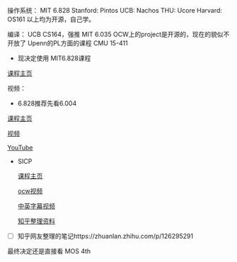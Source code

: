 操作系统：
MIT 6.828
Stanford: Pintos
UCB: Nachos
THU: Ucore
Harvard: OS161
以上均为开源，自己学。

编译：
UCB CS164，强推
MIT 6.035 OCW上的project是开源的，现在的貌似不开放了
Upenn的PL方面的课程
CMU 15-411



- 现决定使用 MIT6.828课程

[课程主页](https://ocw.mit.edu/courses/electrical-engineering-and-computer-science/6-828-operating-system-engineering-fall-2012/index.htm)

视频：



- 6.828推荐先看6.004

[课程主页](https://ocw.mit.edu/courses/electrical-engineering-and-computer-science/6-004-computation-structures-spring-2009/index.htm)

[视频](https://www.bilibili.com/video/BV197411s736?p=1)

[YouTube](https://www.youtube.com/watch?v=R0tFDXBZvKI&list=PLUl4u3cNGP62WVs95MNq3dQBqY2vGOtQ2&index=1)



- SICP

  [课程主页](https://ocw.mit.edu/courses/electrical-engineering-and-computer-science/6-001-structure-and-interpretation-of-computer-programs-spring-2005/)

  [ocw视频](https://www.youtube.com/watch?v=-J_xL4IGhJA&list=PLE18841CABEA24090)

  [中英字幕视频](https://www.youtube.com/watch?v=IcZSFewqr9k&list=PLkEwH_Z2WOlppy8oUfrGwFVlOuKyo3RO_)

  [知乎整理资料](https://zhuanlan.zhihu.com/p/131588785)



- [ ] 知乎网友整理的笔记https://zhuanlan.zhihu.com/p/126295291


最终决定还是直接看 MOS 4th
